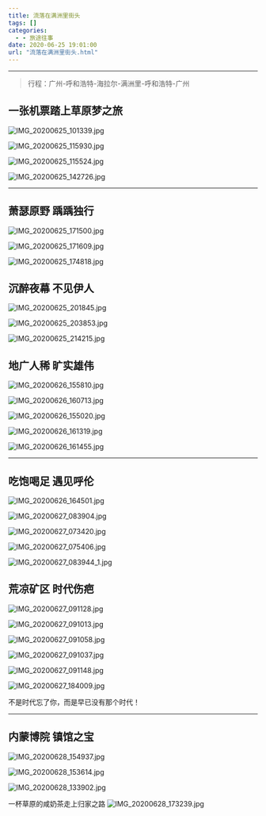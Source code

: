 ```yaml
---
title: 流落在满洲里街头
tags: []
categories:
  - - 旅途往事
date: 2020-06-25 19:01:00
url: "流落在满洲里街头.html"
---
```


* * *

> 行程：广州-呼和浩特-海拉尔-满洲里-呼和浩特-广州

## 一张机票踏上草原梦之旅

![IMG_20200625_101339.jpg](http://blog.dahouzi.cn/blog/picture/IMG_20200625_101339.jpg?imageView/2/w/800)

![IMG_20200625_115930.jpg](http://blog.dahouzi.cn/blog/picture/IMG_20200625_115930.jpg?imageView/2/w/800)

![IMG_20200625_115524.jpg](http://blog.dahouzi.cn/blog/picture/IMG_20200625_115524.jpg?imageView/2/w/800)

![IMG_20200625_142726.jpg](http://blog.dahouzi.cn/blog/picture/IMG_20200625_142726.jpg?imageView/2/w/800)

* * *

## 萧瑟原野 踽踽独行

![IMG_20200625_171500.jpg](http://blog.dahouzi.cn/blog/picture/IMG_20200625_171500.jpg?imageView/2/w/800)

![IMG_20200625_171609.jpg](http://blog.dahouzi.cn/blog/picture/IMG_20200625_171609.jpg?imageView/2/w/800)

![IMG_20200625_174818.jpg](http://blog.dahouzi.cn/blog/picture/IMG_20200625_174818.jpg?imageView/2/w/800)

## 沉醉夜幕 不见伊人

![IMG_20200625_201845.jpg](http://blog.dahouzi.cn/blog/picture/IMG_20200625_201845.jpg?imageView/2/w/800)

![IMG_20200625_203853.jpg](http://blog.dahouzi.cn/blog/picture/IMG_20200625_203853.jpg?imageView/2/w/800)

![IMG_20200625_214215.jpg](http://blog.dahouzi.cn/blog/picture/IMG_20200625_214215.jpg?imageView/2/w/800)

## 地广人稀 旷实雄伟

![IMG_20200626_155810.jpg](http://blog.dahouzi.cn/blog/picture/IMG_20200626_155810.jpg?imageView/2/w/800)

![IMG_20200626_160713.jpg](http://blog.dahouzi.cn/blog/picture/IMG_20200626_160713.jpg?imageView/2/w/800)

![IMG_20200626_155020.jpg](http://blog.dahouzi.cn/blog/picture/IMG_20200626_155020.jpg?imageView/2/w/800)

![IMG_20200626_161319.jpg](http://blog.dahouzi.cn/blog/picture/IMG_20200626_161319.jpg?imageView/2/w/800)

![IMG_20200626_161455.jpg](http://blog.dahouzi.cn/blog/picture/IMG_20200626_161455.jpg?imageView/2/w/800)

* * *

## 吃饱喝足 遇见呼伦

![IMG_20200626_164501.jpg](http://blog.dahouzi.cn/blog/picture/IMG_20200626_164501.jpg?imageView/2/w/800)

![IMG_20200627_083904.jpg](http://blog.dahouzi.cn/blog/picture/IMG_20200627_083904.jpg?imageView/2/w/800)

![IMG_20200627_073420.jpg](http://blog.dahouzi.cn/blog/picture/IMG_20200627_073420.jpg?imageView/2/w/800)

![IMG_20200627_075406.jpg](http://blog.dahouzi.cn/blog/picture/IMG_20200627_075406.jpg?imageView/2/w/800)

![IMG_20200627_083944_1.jpg](http://blog.dahouzi.cn/blog/picture/IMG_20200627_083944_1.jpg?imageView/2/w/800)

## 荒凉矿区 时代伤疤

![IMG_20200627_091128.jpg](http://blog.dahouzi.cn/blog/picture/IMG_20200627_091128.jpg?imageView/2/w/800)

![IMG_20200627_091013.jpg](http://blog.dahouzi.cn/blog/picture/IMG_20200627_091013.jpg?imageView/2/w/800)

![IMG_20200627_091058.jpg](http://blog.dahouzi.cn/blog/picture/IMG_20200627_091058.jpg?imageView/2/w/800)

![IMG_20200627_091037.jpg](http://blog.dahouzi.cn/blog/picture/IMG_20200627_091037.jpg?imageView/2/w/800)

![IMG_20200627_091148.jpg](http://blog.dahouzi.cn/blog/picture/IMG_20200627_091148.jpg?imageView/2/w/800)

![IMG_20200627_184009.jpg](http://blog.dahouzi.cn/blog/picture/IMG_20200627_184009.jpg?imageView/2/w/800)

不是时代忘了你，而是早已没有那个时代！

* * *

## 内蒙博院 镇馆之宝

![IMG_20200628_154937.jpg](http://blog.dahouzi.cn/blog/picture/IMG_20200628_154937.jpg?imageView/2/w/800)

![IMG_20200628_153614.jpg](http://blog.dahouzi.cn/blog/picture/IMG_20200628_153614.jpg?imageView/2/w/800)

![IMG_20200628_133902.jpg](http://blog.dahouzi.cn/blog/picture/IMG_20200628_133902.jpg?imageView/2/w/800)

一杯草原的咸奶茶走上归家之路 ![IMG_20200628_173239.jpg](http://blog.dahouzi.cn/blog/picture/IMG_20200628_173239.jpg?imageView/2/w/800)